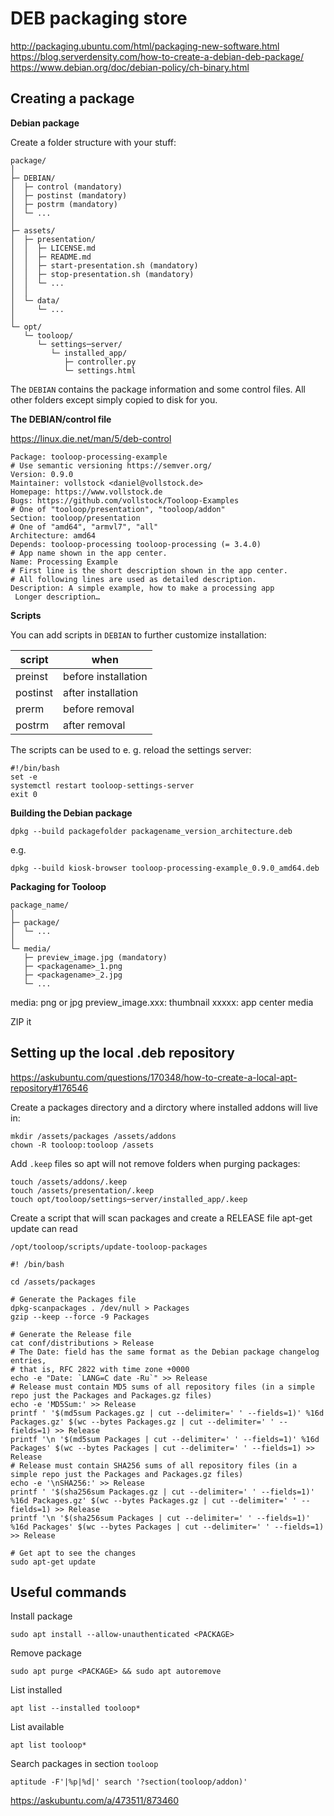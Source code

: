 # DEB packaging store

http://packaging.ubuntu.com/html/packaging-new-software.html
https://blog.serverdensity.com/how-to-create-a-debian-deb-package/
https://www.debian.org/doc/debian-policy/ch-binary.html


## Creating a package

**Debian package**

Create a folder structure with your stuff:

    package/
    │
    ├─ DEBIAN/
    │  ├─ control (mandatory)
    │  ├─ postinst (mandatory)
    │  ├─ postrm (mandatory)
    │  └─ ...
    │
    ├─ assets/
    │  ├─ presentation/
    │  │  ├─ LICENSE.md
    │  │  ├─ README.md
    │  │  ├─ start-presentation.sh (mandatory)
    │  │  ├─ stop-presentation.sh (mandatory)
    │  │  └─ ...
    │  │
    │  └─ data/
    │     └─ ...
    │
    └─ opt/
       └─ tooloop/
          └─ settings─server/
             └─ installed_app/
                ├─ controller.py
                └─ settings.html
     

The `DEBIAN` contains the package information and some control files.
All other folders except simply copied to disk for you.


**The DEBIAN/control file**

https://linux.die.net/man/5/deb-control

    Package: tooloop-processing-example
    # Use semantic versioning https://semver.org/
    Version: 0.9.0
    Maintainer: vollstock <daniel@vollstock.de>
    Homepage: https://www.vollstock.de
    Bugs: https://github.com/vollstock/Tooloop-Examples
    # One of "tooloop/presentation", "tooloop/addon"
    Section: tooloop/presentation
    # One of "amd64", "armvl7", "all"
    Architecture: amd64
    Depends: tooloop-processing tooloop-processing (= 3.4.0)
    # App name shown in the app center.
    Name: Processing Example
    # First line is the short description shown in the app center.
    # All following lines are used as detailed description.
    Description: A simple example, how to make a processing app
     Longer description…


**Scripts**

You can add scripts in `DEBIAN` to further customize installation:

|  script  |         when        |
|----------|---------------------|
| preinst  | before installation |
| postinst | after installation  |
| prerm    | before removal      |
| postrm   | after removal       |

The scripts can be used to e. g. reload the settings server:

    #!/bin/bash
    set -e
    systemctl restart tooloop-settings-server
    exit 0


**Building the Debian package**

    dpkg --build packagefolder packagename_version_architecture.deb

e.g.

    dpkg --build kiosk-browser tooloop-processing-example_0.9.0_amd64.deb



**Packaging for Tooloop**

    package_name/
    │
    ├─ package/
    │  └─ ...
    │
    └─ media/
       ├─ preview_image.jpg (mandatory)
       ├─ <packagename>_1.png
       ├─ <packagename>_2.jpg
       └─ ...

media: png or jpg
preview_image.xxx: thumbnail
<packagename>xxxxx: app center media

ZIP it



## Setting up the local .deb repository

https://askubuntu.com/questions/170348/how-to-create-a-local-apt-repository#176546

Create a packages directory and a dirctory where installed addons will live in:

    mkdir /assets/packages /assets/addons
    chown -R tooloop:tooloop /assets

Add `.keep` files so apt will not remove folders when purging packages:

    touch /assets/addons/.keep
    touch /assets/presentation/.keep
    touch opt/tooloop/settings─server/installed_app/.keep

Create a script that will scan packages and create a RELEASE file apt-get update can read

`/opt/tooloop/scripts/update-tooloop-packages`

    #! /bin/bash
    
    cd /assets/packages
    
    # Generate the Packages file
    dpkg-scanpackages . /dev/null > Packages
    gzip --keep --force -9 Packages
    
    # Generate the Release file
    cat conf/distributions > Release
    # The Date: field has the same format as the Debian package changelog entries,
    # that is, RFC 2822 with time zone +0000
    echo -e "Date: `LANG=C date -Ru`" >> Release
    # Release must contain MD5 sums of all repository files (in a simple repo just the Packages and Packages.gz files)
    echo -e 'MD5Sum:' >> Release
    printf ' '$(md5sum Packages.gz | cut --delimiter=' ' --fields=1)' %16d Packages.gz' $(wc --bytes Packages.gz | cut --delimiter=' ' --fields=1) >> Release
    printf '\n '$(md5sum Packages | cut --delimiter=' ' --fields=1)' %16d Packages' $(wc --bytes Packages | cut --delimiter=' ' --fields=1) >> Release
    # Release must contain SHA256 sums of all repository files (in a simple repo just the Packages and Packages.gz files)
    echo -e '\nSHA256:' >> Release
    printf ' '$(sha256sum Packages.gz | cut --delimiter=' ' --fields=1)' %16d Packages.gz' $(wc --bytes Packages.gz | cut --delimiter=' ' --fields=1) >> Release
    printf '\n '$(sha256sum Packages | cut --delimiter=' ' --fields=1)' %16d Packages' $(wc --bytes Packages | cut --delimiter=' ' --fields=1) >> Release
    
    # Get apt to see the changes
    sudo apt-get update


## Useful commands

Install package

    sudo apt install --allow-unauthenticated <PACKAGE>

Remove package

    sudo apt purge <PACKAGE> && sudo apt autoremove

List installed

    apt list --installed tooloop*

List available

    apt list tooloop*

Search packages in section `tooloop`

    aptitude -F'|%p|%d|' search '?section(tooloop/addon)'

https://askubuntu.com/a/473511/873460



